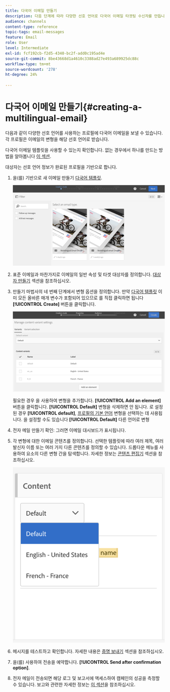 ```yaml
---
title: 다국어 이메일 만들기
description: 다음 단계에 따라 다양한 선호 언어로 다국어 이메일 타겟팅 수신자를 만듭니다.
audience: channels
content-type: reference
topic-tags: email-messages
feature: Email
role: User
level: Intermediate
exl-id: fcf192cb-f2d5-4340-bc2f-add0c195ad4e
source-git-commit: 8be43668d1a4610c3388ad27e493a689925dc88c
workflow-type: tm+mt
source-wordcount: '278'
ht-degree: 24%

---
```


# 다국어 이메일 만들기{#creating-a-multilingual-email}

다음과 같이 다양한 선호 언어를 사용하는 프로필에 다국어 이메일을 보낼 수 있습니다. 각 프로필은 이메일의 변형을 해당 선호 언어로 받습니다.

다국어 이메일 템플릿을 사용할 수 있는지 확인합니다. 없는 경우에서 하나를 만드는 방법을 알아봅니다 [이 섹션](../../channels/using/multilingual-messages-template.md).

대상자는 선호 언어 정보가 완료된 프로필을 기반으로 합니다.

1. 을(를) 기반으로 새 이메일 만들기 [다국어 템플릿](../../channels/using/multilingual-messages-template.md).

   ![](assets/multi_create1.png)

1. 표준 이메일과 마찬가지로 이메일의 일반 속성 및 타겟 대상자를 정의합니다. [대상자 만들기](../../audiences/using/creating-audiences.md) 섹션을 참조하십시오.
1. 만들기 마법사의 네 번째 단계에서 변형 옵션을 정의합니다. 만약 [다국어 템플릿](../../channels/using/multilingual-messages-template.md) 이미 모든 올바른 매개 변수가 포함되어 있으므로 를 직접 클릭하면 됩니다 **[!UICONTROL Create]** 버튼을 클릭합니다.

   ![](assets/multi_create4.png)

   필요한 경우 을 사용하여 변형을 추가합니다. **[!UICONTROL Add an element]** 버튼을 클릭합니다. **[!UICONTROL Default]** 변형을 삭제하면 안 됩니다. 로 설정된 경우 **[!UICONTROL default]**, [프로필의 기본 언어](../../audiences/using/creating-profiles.md) 변형을 선택하는 데 사용됩니다. 을 설정할 수도 있습니다 **[!UICONTROL Default]** 다른 언어로 변형

1. 전자 메일 만들기 확인: 그러면 이메일 대시보드가 표시됩니다.
1. 각 변형에 대한 이메일 콘텐츠를 정의합니다. 선택한 템플릿에 따라 여러 제목, 여러 발신자 이름 또는 여러 가지 다른 콘텐츠를 정의할 수 있습니다. 드롭다운 메뉴를 사용하여 요소의 다른 변형 간을 탐색합니다. 자세한 정보는 [콘텐츠 편집기](../../designing/using/designing-content-in-adobe-campaign.md) 섹션을 참조하십시오.

   ![](assets/multi_selectcontent.png)

1. 메시지를 테스트하고 확인합니다. 자세한 내용은 [증명 보내기](../../sending/using/sending-proofs.md) 섹션을 참조하십시오.
1. 을(를) 사용하여 전송을 예약합니다. **[!UICONTROL Send after confirmation option]**.
1. 전자 메일이 전송되면 해당 로그 및 보고서에 액세스하여 캠페인의 성공을 측정할 수 있습니다. 보고와 관련한 자세한 정보는 [이 섹션](../../reporting/using/about-dynamic-reports.md)을 참조하십시오.

